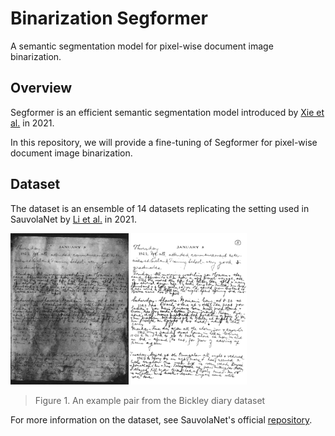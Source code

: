 # Binarization Segformer

A semantic segmentation model for pixel-wise document image binarization.

## Overview

Segformer is an efficient semantic segmentation model introduced by [Xie et al.](https://arxiv.org/abs/2105.15203) in 2021.

In this repository, we will provide a fine-tuning of Segformer for pixel-wise document image binarization.

## Dataset

The dataset is an ensemble of 14 datasets replicating the setting used in SauvolaNet by [Li et al.](https://arxiv.org/abs/2105.05521) in 2021.

<img src="images/example.png" width="75%" />

> Figure 1. An example pair from the Bickley diary dataset

For more information on the dataset, see SauvolaNet's official [repository](https://github.com/Leedeng/SauvolaNet).
